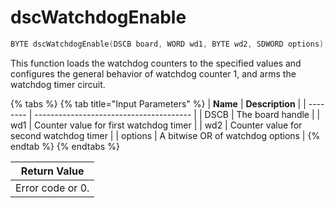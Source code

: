 # dscWatchdogEnable

```c
BYTE dscWatchdogEnable(DSCB board, WORD wd1, BYTE wd2, SDWORD options);
```

This function loads the watchdog counters to the specified values and configures the general behavior of watchdog counter 1, and arms the watchdog timer circuit.

{% tabs %}
{% tab title="Input Parameters" %}
| **Name** | **Description**                         |
| -------- | --------------------------------------- |
| DSCB     | The board handle                        |
| wd1      | Counter value for first watchdog timer  |
| wd2      | Counter value for second watchdog timer |
| options  | A bitwise OR of watchdog options        |
{% endtab %}
{% endtabs %}

| Return Value     |
| ---------------- |
| Error code or 0. |
